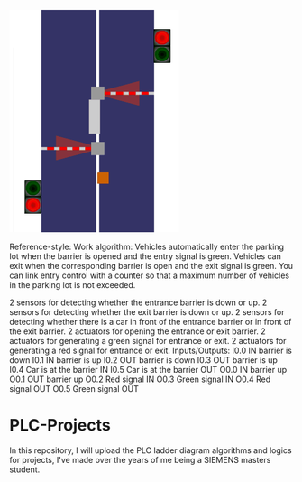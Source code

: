 ![Parking Lot Animation](Animation.gif "Parking Lot Animation")

Reference-style: Work algorithm: Vehicles automatically enter the parking lot when the barrier is opened and the entry signal is green. Vehicles can exit when the corresponding barrier is open and the exit signal is green. You can link entry control with a counter so that a maximum number of vehicles in the parking lot is not exceeded.

2 sensors for detecting whether the entrance barrier is down or up.
2 sensors for detecting whether the exit barrier is down or up.
2 sensors for detecting whether there is a car in front of the entrance barrier or in front of the exit barrier.
2 actuators for opening the entrance or exit barrier.
2 actuators for generating a green signal for entrance or exit.
2 actuators for generating a red signal for entrance or exit.
Inputs/Outputs: I0.0	IN barrier is down I0.1	IN barrier is up I0.2	OUT barrier is down I0.3	OUT barrier is up I0.4	Car is at the barrier IN I0.5	Car is at the barrier OUT O0.0	IN barrier up O0.1	OUT barrier up O0.2	Red signal IN O0.3	Green signal IN O0.4 Red signal OUT O0.5	Green signal OUT

# PLC-Projects
In this repository, I will upload the PLC ladder diagram algorithms and logics for projects, I've made over the years of me being a SIEMENS masters student.
